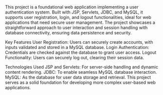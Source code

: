 This project is a foundational web application implementing a user authentication system. Built with JSP, Servlets, JDBC, and MySQL, it supports user registration, login, and logout functionalities, ideal for web applications that need secure user management.
The project showcases a straightforward approach to user interaction and session handling with database connectivity, ensuring data persistence and security.

Key Features
User Registration: Users can securely create accounts, with inputs validated and stored in a MySQL database.
Login Authentication: Credentials are checked against the database to grant user access.
Logout Functionality: Users can securely log out, clearing their session data.

Technologies Used
JSP and Servlets: For server-side handling and dynamic content rendering.
JDBC: To enable seamless MySQL database interaction.
MySQL: As the database for user data storage and retrieval.
This project serves as a solid foundation for developing more complex user-based web applications.
